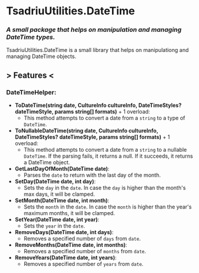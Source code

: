 # TsadriuUtilities.DateTime
### _A small package that helps on manipulation and managing DateTime types._

TsadriuUtilities.DateTime is a small library that helps on manipulationg and managing DateTime objects.
## > Features <

### DateTimeHelper:
- **ToDateTime(string date, CultureInfo cultureInfo, DateTimeStyles? dateTimeStyle, params string[] formats)** + 1 overload:
    - This method attempts to convert a date from a `string` to a type of `DateTime`.
- **ToNullableDateTime(string date, CultureInfo cultureInfo, DateTimeStyles? dateTimeStyle, params string[] formats)** + 1 overload:
    - This method attempts to convert a date from a `string` to a nullable `DateTime`. If the parsing fails, it returns a null. If it succeeds, it returns a DateTime object.
- **GetLastDayOfMonth(DateTime date)**:
    - Parses the `date` to return with the last day of the month.
- **SetDay(DateTime date, int day)**:
    - Sets the `day` in the `date`. In case the `day` is higher than the month's max days, it will be clamped.
- **SetMonth(DateTime date, int month)**:
    - Sets the `month` in the `date`. In case the `month` is higher than the year's maximum months, it will be clamped.
- **SetYear(DateTime date, int year)**:
    - Sets the `year` in the `date`.
- **RemoveDays(DateTime date, int days)**:
    - Removes a specified number of `days` from `date`.
- **RemoveMonths(DateTime date, int months)**:
    - Removes a specified number of `months` from `date`.
- **RemoveYears(DateTime date, int years)**:
    - Removes a specified number of `years` from `date`.
